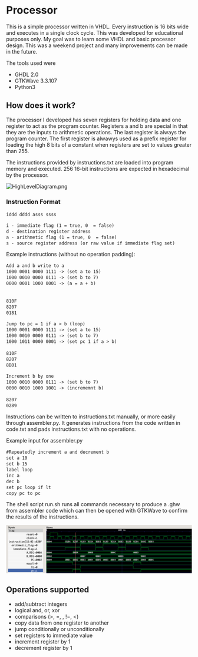 # Processor

This is a simple processor written in VHDL. Every instruction is 16 bits wide and executes in a single clock cycle. This was developed for educational purposes only. My goal was to learn some VHDL and basic processor design. This was a weekend project and many improvements can be made in the future.

The tools used were 
* GHDL 2.0
* GTKWave 3.3.107
* Python3

## How does it work?

The processor I developed has seven registers for holding data and one register to act as the program counter. Registers a and b are special in that they are the inputs to arithmetic operations. The last register is always the program counter. The first register is alwawys used as a prefix register for loading the high 8 bits of a constant when registers are set to values greater than 255. 

The instructions provided by instructions.txt are loaded into program memory and executed. 256 16-bit instructions are expected in hexadecimal by the processor. 

![HighLevelDiagram.png](HighLevelDiagram.png)

### Instruction Format
```
iddd dddd asss ssss
```
```
i - immediate flag (1 = true, 0  = false)
d - destination register address
a - arithmetic flag (1 = true, 0  = false)
s - source register address (or raw value if immediate flag set)
```

Example instructions (without no operation padding):
```
Add a and b write to a
1000 0001 0000 1111 -> (set a to 15)
1000 0010 0000 0111 -> (set b to 7)
0000 0001 1000 0001 -> (a = a + b)


810F
8207
0181
```
```
Jump to pc = 1 if a > b (loop)
1000 0001 0000 1111 -> (set a to 15)
1000 0010 0000 0111 -> (set b to 7)
1000 1011 0000 0001 -> (set pc 1 if a > b)

810F
8207
8B01
```
```
Increment b by one
1000 0010 0000 0111 -> (set b to 7)
0000 0010 1000 1001 -> (incrememnt b)

8207
0289
```


Instructions can be written to instructions.txt manually, or more easily through assembler.py. It generates instructions from the code written in code.txt and pads instructions.txt with no operations.

Example input for assembler.py
```
#Repeatedly increment a and decrement b
set a 10
set b 15
label loop
inc a
dec b
set pc loop if lt
copy pc to pc
```

The shell script run.sh runs all commands necessary to produce a .ghw from assembler code which can then be opened with GTKWave to confirm the results of the instructions.

![ExampleWave.png](ExampleWave.png)

## Operations supported
* add/subtract integers
* logical and, or, xor
* comparisons (>, =, , !=, <)
* copy data from one register to another
* jump conditionally or unconditionally
* set registers to immediate value
* increment register by 1
* decrement register by 1
